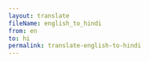 ```yaml
--- 
layout: translate 
fileName: english_to_hindi 
from: en
to: hi 
permalink: translate-english-to-hindi
---
```

